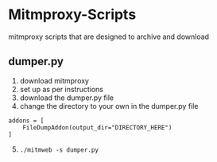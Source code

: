 # Mitmproxy-Scripts
mitmproxy scripts that are designed to archive and download

## dumper.py
1) download mitmproxy
2) set up as per instructions
3) download the dumper.py file
4) change the directory to your own in the dumper.py file
```
addons = [
    FileDumpAddon(output_dir="DIRECTORY_HERE")
]
```
5) `./mitmweb -s dumper.py`
